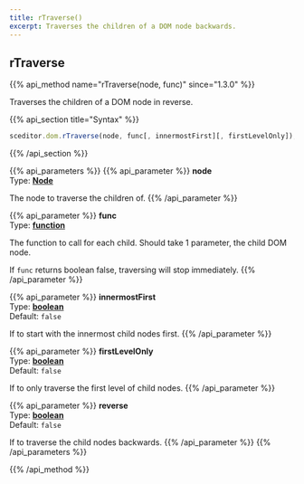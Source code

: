 ```yaml
---
title: rTraverse()
excerpt: Traverses the children of a DOM node backwards.
---
```

## rTraverse

{{% api_method name="rTraverse(node, func)" since="1.3.0" %}}

Traverses the children of a DOM node in reverse.


{{% api_section title="Syntax" %}}
```js
sceditor.dom.rTraverse(node, func[, innermostFirst][, firstLevelOnly]);
```
{{% /api_section %}}


{{% api_parameters %}}
{{% api_parameter %}}
**node**  
Type: **[Node](/api/types/#node)**

The node to traverse the children of.
{{% /api_parameter %}}

{{% api_parameter %}}
**func**  
Type: **[function](/api/types/#function)**

The function to call for each child. Should take 1 parameter, the child DOM node.

If `func` returns boolean false, traversing will stop immediately.
{{% /api_parameter %}}

{{% api_parameter %}}
**innermostFirst**  
Type: **[boolean](/api/types/#bool)**  
Default: `false`

If to start with the innermost child nodes first.
{{% /api_parameter %}}

{{% api_parameter %}}
**firstLevelOnly**  
Type: **[boolean](/api/types/#bool)**  
Default: `false`

If to only traverse the first level of child nodes.
{{% /api_parameter %}}

{{% api_parameter %}}
**reverse**  
Type: **[boolean](/api/types/#bool)**  
Default: `false`

If to traverse the child nodes backwards.
{{% /api_parameter %}}
{{% /api_parameters %}}

{{% /api_method %}}
